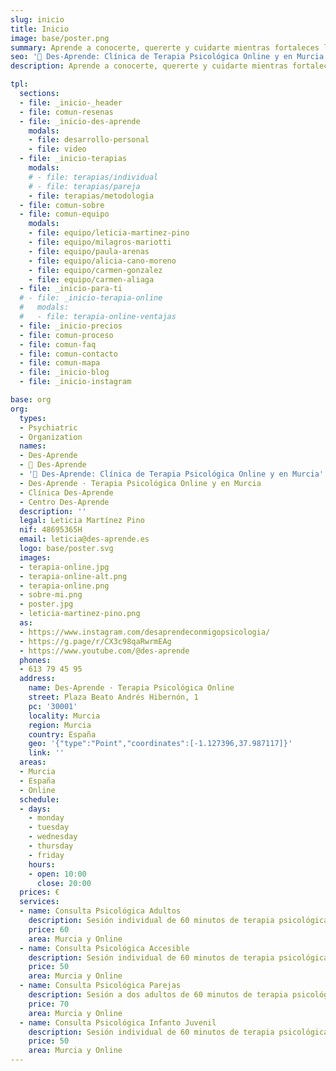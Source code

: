 ```yaml
---
slug: inicio
title: Inicio
image: base/poster.png
summary: Aprende a conocerte, quererte y cuidarte mientras fortaleces la relación contigo misma y con los demás. Cultiva tu autoestima y crece personalmente. Estamos aquí para acompañarte en cada paso de tu crecimiento personal.
seo: '🧠 Des-Aprende: Clínica de Terapia Psicológica Online y en Murcia'
description: Aprende a conocerte, quererte y cuidarte mientras fortaleces la relación contigo misma y con los demás. ✅ Cultiva tu autoestima y crece personalmente.

tpl:
  sections:
  - file: _inicio-_header
  - file: comun-resenas
  - file: _inicio-des-aprende
    modals:
    - file: desarrollo-personal
    - file: video
  - file: _inicio-terapias
    modals:
    # - file: terapias/individual
    # - file: terapias/pareja
    - file: terapias/metodologia
  - file: comun-sobre
  - file: comun-equipo
    modals:
    - file: equipo/leticia-martinez-pino
    - file: equipo/milagros-mariotti
    - file: equipo/paula-arenas
    - file: equipo/alicia-cano-moreno
    - file: equipo/carmen-gonzalez
    - file: equipo/carmen-aliaga
  - file: _inicio-para-ti
  # - file: _inicio-terapia-online
  #   modals:
  #   - file: terapia-online-ventajas
  - file: _inicio-precios
  - file: comun-proceso
  - file: comun-faq
  - file: comun-contacto
  - file: comun-mapa
  - file: _inicio-blog
  - file: _inicio-instagram

base: org
org:
  types:
  - Psychiatric
  - Organization
  names:
  - Des-Aprende
  - 🧠 Des-Aprende
  - '🧠 Des-Aprende: Clínica de Terapia Psicológica Online y en Murcia'
  - Des-Aprende · Terapia Psicológica Online y en Murcia
  - Clínica Des-Aprende
  - Centro Des-Aprende
  description: ''
  legal: Leticia Martínez Pino
  nif: 48695365H
  email: leticia@des-aprende.es
  logo: base/poster.svg
  images:
  - terapia-online.jpg
  - terapia-online-alt.png
  - terapia-online.png
  - sobre-mi.png
  - poster.jpg
  - leticia-martinez-pino.png
  as:
  - https://www.instagram.com/desaprendeconmigopsicologia/
  - https://g.page/r/CX3c98qaRwrmEAg
  - https://www.youtube.com/@des-aprende
  phones:
  - 613 79 45 95
  address:
    name: Des-Aprende · Terapia Psicológica Online
    street: Plaza Beato Andrés Hibernón, 1
    pc: '30001'
    locality: Murcia
    region: Murcia
    country: España
    geo: '{"type":"Point","coordinates":[-1.127396,37.987117]}'
    link: ''
  areas:
  - Murcia
  - España
  - Online
  schedule:
  - days:
    - monday
    - tuesday
    - wednesday
    - thursday
    - friday
    hours:
    - open: 10:00
      close: 20:00
  prices: €
  services:
  - name: Consulta Psicológica Adultos
    description: Sesión individual de 60 minutos de terapia psicológica para adultos
    price: 60
    area: Murcia y Online
  - name: Consulta Psicológica Accesible
    description: Sesión individual de 60 minutos de terapia psicológica para estudiantes, desempleados y personas con bajos ingresos
    price: 50
    area: Murcia y Online
  - name: Consulta Psicológica Parejas
    description: Sesión a dos adultos de 60 minutos de terapia psicológica para parejas
    price: 70
    area: Murcia y Online
  - name: Consulta Psicológica Infanto Juvenil
    description: Sesión individual de 60 minutos de terapia psicológica para infantes y adolescentes
    price: 50
    area: Murcia y Online
---
```

